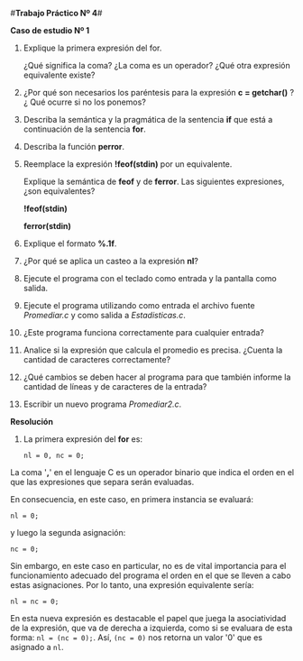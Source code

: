#**Trabajo Práctico Nº 4**#

**Caso de estudio Nº 1**


1. Explique la primera expresión del for.

	 ¿Qué significa la coma? ¿La coma es un operador?
	¿Qué otra expresión equivalente existe?

2. ¿Por qué son necesarios los paréntesis para la expresión **c = getchar()** ? ¿ Qué ocurre si no los ponemos?
3. Describa la semántica y la pragmática de la sentencia **if** que está a continuación de la sentencia **for**.

4. Describa la función **perror**.
5. Reemplace la expresión **!feof(stdin)** por un equivalente. 

	Explique la semántica de **feof** y de **ferror**.
	Las siguientes expresiones, ¿son equivalentes?

	**!feof(stdin)**

	**ferror(stdin)**

6. Explique el formato **%.1f**.

7. ¿Por qué se aplica un casteo a la expresión **nl**?

8. Ejecute el programa con el teclado como entrada y la pantalla como salida.

9. Ejecute el programa utilizando como entrada el archivo fuente *Promediar.c* y como salida a *Estadisticas.c*.

10. ¿Este programa funciona correctamente para cualquier entrada?

11. Analice si la expresión que calcula el promedio es precisa. ¿Cuenta la cantidad de caracteres correctamente?

12. ¿Qué cambios se deben hacer al programa para que también informe la cantidad de líneas y de caracteres de la entrada?

13. Escribir un nuevo programa *Promediar2.c*.


**Resolución**

1. La primera expresión del **for** es:

    `nl = 0, nc = 0;`

La coma '**,**' en el lenguaje C es un operador binario que indica el orden en el que las expresiones que separa serán evaluadas. 

En consecuencia, en este caso, en primera instancia se evaluará:


`nl = 0;`

y luego la segunda asignación:

`nc = 0;`


Sin embargo, en este caso en particular, no es de vital importancia para el funcionamiento adecuado del programa el orden en el que se lleven a cabo estas asignaciones. Por lo tanto, una expresión equivalente sería:

`nl = nc = 0;`

En esta nueva expresión es destacable el papel que juega la asociatividad de la expresión, que va de derecha a izquierda, como si se evaluara de esta forma: `nl = (nc = 0);`. Así, `(nc = 0)` nos retorna un valor '0' que es asignado a `nl`.

